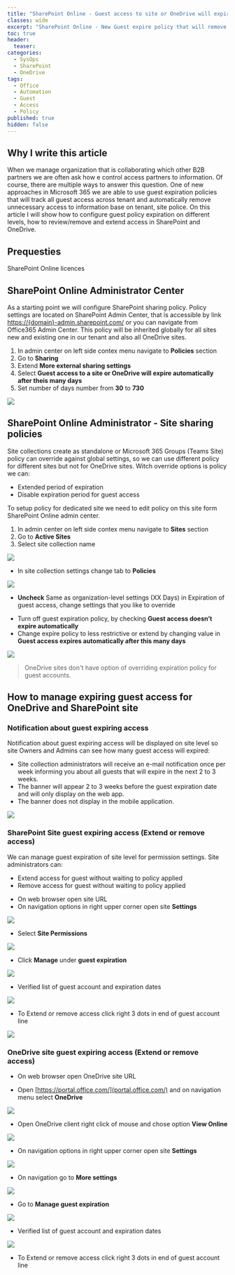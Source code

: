 ```yaml
---
title: "SharePoint Online - Guest access to site or OneDrive will expire automatically after period of time."
classes: wide
excerpt: "SharePoint Online - New Guest expire policy that will remove access for guest account after period of time form SharePoint Site and OneDrive."
toc: true
header:
  teaser: 
categories:
  - SysOps
  - SharePoint
  - OneDrive
tags:
  - Office
  - Automation
  - Guest
  - Access
  - Policy
published: true
hidden: false
---
```



## Why I write this article

When we manage organization that is collaborating which other B2B partners we are often ask how e control access partners to information. Of course, there are multiple ways to answer this question. 
One of new approaches in Microsoft 365 we are able to use guest expiration policies that will track all guest access across tenant and automatically remove unnecessary access to information base on tenant, site police. 
On this article I will show how to configure guest policy expiration on different levels, how to review/remove and extend access in SharePoint and OneDrive.

## Prequesties 

SharePoint Online licences 
## SharePoint Online Administrator Center

As a starting point we will configure SharePoint sharing policy. Policy settings are located on SharePoint Admin Center, that is accessible by link [https://{domain}-admin.sharepoint.com/](https://{domain}-admin.sharepoint.com/) or you can navigate from Office365 Admin Center. 
This policy will be inherited globally for all sites new and existing one in our tenant and also all OneDrive sites.

1. In admin center on left side contex menu navigate to **Policies** section
2. Go to **Sharing**
3. Extend **More external sharing settings**  
4. Select **Guest access to a site or OneDrive will expire automatically after theis many days** 
5. Set number of days number from **30** to **730**

![](/assets/images/M365-Guest-Policy/M365-Guest-SPO-admin.png)

## SharePoint Online Administrator - Site sharing policies

Site collections create as standalone or Microsoft 365 Groups (Teams Site) policy can override against global settings, so we can use different policy for different sites but not for OneDrive sites. Witch override options is policy we can: 
-	Extended period of expiration 
-	Disable expiration period for guest access  

To setup policy for dedicated site we need to edit policy on this site form SharePoint Online admin center. 

1. In admin center on left side contex menu navigate to **Sites** section
2. Go to **Active Sites**
3. Select site collection name 



![](/assets/images/M365-Guest-Policy/M365-Guest-SPO-Admin-Site-1.png)


* In site collection settings change tab to **Policies**

![](/assets/images/M365-Guest-Policy/M365-Guest-SPO-Admin-Site-3.png)

* **Uncheck** Same as organization-level settings (XX Days) in Expiration of guest access, change settings that you like to override 
- Turn off guest expiration policy, by checking **Guest access doesn’t expire automatically** 
- Change expire policy to less restrictive or extend by changing value in **Guest access expires automatically after this many days** 


![](/assets/images/M365-Guest-Policy/M365-Guest-SPO-Admin-Site-2.png)

>
> OneDrive sites don't have option of overriding expiration policy for guest accounts.
>

## How to manage expiring guest access for OneDrive and SharePoint site

### Notification about guest expiring access

Notification about guest expiring access will be displayed on site level so site Owners and Admins can see how many guest access will expired: 

- Site collection administrators will receive an e-mail notification once per week informing you about all guests that will expire in the next 2 to 3 weeks.
- The banner will appear 2 to 3 weeks before the guest expiration date and will only display on the web app.
- The banner does not display in the mobile application.

![](/assets/images/M365-Guest-Policy/M365-Guest-SPO-Site-6.png)

### SharePoint Site guest expiring access (Extend or remove access)

We can manage guest expiration of site level for permission settings. Site administrators can:
-	Extend access for guest without waiting to policy applied 
-	Remove access for guest without waiting to policy applied


* On web browser open site URL 
* On navigation options in right upper corner open site **Settings**

![](/assets/images/M365-Guest-Policy/M365-Guest-SPO-Site-1.png)

* Select **Site Permissions** 

![](/assets/images/M365-Guest-Policy/M365-Guest-SPO-Site-2.png)

* Click **Manage** under **guest expiration** 

![](/assets/images/M365-Guest-Policy/M365-Guest-SPO-Site-3.png)

* Verified list of guest account and expiration dates

![](/assets/images/M365-Guest-Policy/M365-Guest-SPO-Site-4.png)

* To Extend or remove access click right 3 dots in end of guest account line

![](/assets/images/M365-Guest-Policy/M365-Guest-SPO-Site-5.png)


### OneDrive site guest expiring access (Extend or remove access)

* On web browser open OneDrive site URL

* Open [https://portal.office.com/](portal.office.com/) and on navigation menu select **OneDrive**

![](/assets/images/M365-Guest-Policy/M365-Guest-SPO-Site-7.png)

* Open OneDrive client right click of mouse and chose option **View Online**

![](/assets/images/M365-Guest-Policy/M365-Guest-SPO-Site-8.png)

* On navigation options in right upper corner open site **Settings**

![](/assets/images/M365-Guest-Policy/M365-Guest-SPO-OneDrive-1.png)

* On navigation go to **More settings**

![](/assets/images/M365-Guest-Policy/M365-Guest-SPO-OneDrive-2.png)

* Go to **Manage guest expiration**

![](/assets/images/M365-Guest-Policy/M365-Guest-SPO-OneDrive-3.png)  
* Verified list of guest account and expiration dates  

![](/assets/images/M365-Guest-Policy/M365-Guest-SPO-OneDrive-4.png)

* To Extend or remove access click right 3 dots in end of guest account line





















<!-- https://support.microsoft.com/en-us/office/manage-guest-expiration-for-a-site-25bee24f-42ad-4ee8-8402-4186eed74dea?ui=en-us&rs=en-us&ad=us -->

